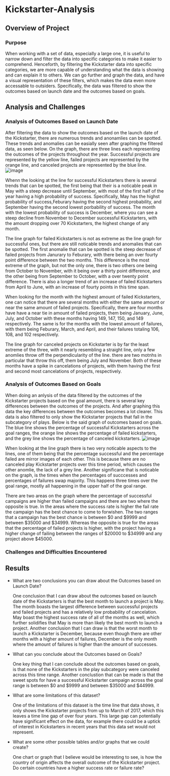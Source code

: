 # Kickstarter-Analysis
## Overview of Project

### Purpose

 When working with a set of data, especially a large one, it is useful to narrow down and filter the data into specific categories to make it easier to comprehend. Henceforth, by filtering the Kickstarter data into specific categories, we are more capable of understanding what the data is showing and can explain it to others. We can go further and graph the data, and have a visual representation of these filters, which makes the data even more accessable to outsiders. Specifically, the data was filtered to show the outcomes based on launch date and the outcomes based on goals.
 
## Analysis and Challenges

### Analysis of Outcomes Based on Launch Date

  After filtering the data to show the outcomes based on the launch date of the Kickstarter, there are numerous trends and anonamlies can be spotted. These trends and anomalies can be easially seen after graphing the filtered data, as seen below. On the graph, there are three lines each representing the outcomes of the projects throughout the year. Successful projects are represented by the yellow line, failed projects are represented by the orange line, and canceled projects are represented by the blue line.
  ![image](https://user-images.githubusercontent.com/68159981/139609065-740c62ea-244f-49c3-b662-92fbf2cd5845.png)
  
  Whenn the looking at the line for successful Kickstarters there is several trends that can be spotted, the first being that their is a noticable peak in May with a steep decrease until September, with most of the first half of the year having a high probability of success. Specifically, May has the highst probability of success,Feburary having the second highest probability, and September having the second lowest porbability of success. The month with the lowest probability of success is December, where you can see a steep decline from November to December successful Kickstarters, with the amount dropping over 70 Kickstarters, the highest change of any month.
  
   The line graph for failed Kickstarters is not as extreme as the line graph for successful ones, but there are still noticable trends and anomalies that can be spotted. The first anomalie that can be spotted is the steep decrease of failed projects from Janurary to Feburary, with there being an over fourty point difference between the two months. This difference is the most extreme of the graph, but not the only one, there is two others one being from October to November, with it being over a thirty point difference, and the other being from September to October, with a over twenty point difference. There is also a longer trend of an increase of failed Kickstarters from April to June, with an increase of fourty points in this time span.
   
   When looking for the month with the highest amount of failed Kickstarters, one can notice that there are several months with either the same amount or near the same amount of failed projects. Specifically, there are four months have have a near tie in amount of failed projects, them being January, June, July, and October with these months having 149, 147, 150, and 149 respectively. The same is for the months with the lowest amount of failures, with them being Feburary, March, and April, and their failures totaling 106, 108, and 102 respectively. 
   
  The line graph for canceled projects on Kickstarter is by far the least extreme of the three, with it nearly resembling a straight line, only a few anomlies throw off the perpendicularity of the line. there are two motnhs in particular that throw this off, them being July and November. Both of these months have a spike in cancelations of projects, with them having the first and second most cancelations of projects, respectively.

### Analysis of Outcomes Based on Goals

  When doing an anlysis of the data filtered by the outcomes of the Kickstarter projects based on the goal amount, there is several key differences between the outcomes of the projects. And after graphing this data the key differences between the outcomes becomes a lot clearer. This data is also filtered to only show the Kickstarter projects that fall in the subcategory of plays. Below is the said graph of outcomes based on goals. The blue line shows the percentage of successful Kickstarters across the goal ranges, the orange line shows the percentage of failed kickstarters, and the grey line shows the percentage of canceled kickstarters.
  ![image](https://user-images.githubusercontent.com/68159981/139613799-d993bada-3c82-474a-9042-921c1de8fd85.png)

  When looking at the line graph there is two very noticable aspects to the lines, one of them being that the percentage successful and the percentage failed are mirror images of each other. This is because there are no canceled play Kickstarter projects over this time period, which causes the other anomlie, the lack of a grey line. Another significane that is noticable on the graph, is the times when the percentages of succcesses and percentages of failures swap majority. This happens three times over the goal range, mostly all happening in the upper half of the goal range. 
  
  There are two areas on the graph where the percentage of successful campaigns are higher than failed campaigns and there are two where the opposite is true. In the areas where the success rate is higher the fail rate the campaign has the best chance to come to forwishen. The two ranges that a campaign has the best chance is between $0 and $9999 and between $35000 and $34999. Whereas the opposite is true for the areas that the percentage of failed projects is higher, with the project having a higher change of failing between the ranges of $20000 to $34999 and any project above $45000.
  
### Challenges and Difficulties Encountered

## Results

- What are two conclusions you can draw about the Outcomes based on Launch Date?

  One conclusion that I can draw about the outcomes based on launch date of the Kickstarters is that the best month to launch a project is May. The month boasts the largest difference between successful projects and failed projects and has a relatively low probability of cancelation. May boast the highest success rate of all of the months as well, which further solidifies that May is more than likely the best month to launch a project. Another conclusion that I can draw is that the worst month to launch a Kickstarter is December, because even though there are other months with a higher amount of failures, December is the only month where the amount of failures is higher than the amount of successes.

- What can you conclude about the Outcomes based on Goals?

  One key thing that I can conclude about the outcomes based on goals, is that none of the Kickstarters in the play subcategory were canceled across this time range. Another conclustion that can be made is that the sweet spots for have a successful Kickstarter campaign across the goal range is between $0 and $9999 and between $35000 and $44999.
  
- What are some limitations of this dataset?
    
    One of the limitations of this dataset is the time line that data shows, it only shows the Kickstarter projects from up to March of 2017, which this leaves a time line gap of over four years. This large gap can potentially have significant effect on the data, for example there could be a uptick of interest in Kickstarters in recent years that this data set would not represent.

- What are some other possible tables and/or graphs that we could create?

  One chart or graph that I believe would be interesting to see, is how the country of origin affects the overall outcome of the Kickstarter project. Do certain countries have a higher success rate or failure rate?
